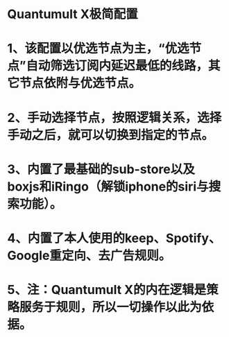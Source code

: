 # Quantumult X极简配置
# 1、该配置以优选节点为主，“优选节点”自动筛选订阅内延迟最低的线路，其它节点依附与优选节点。
# 2、手动选择节点，按照逻辑关系，选择手动之后，就可以切换到指定的节点。
# 3、内置了最基础的sub-store以及boxjs和iRingo（解锁iphone的siri与搜索功能）。
# 4、内置了本人使用的keep、Spotify、Google重定向、去广告规则。
# 5、注：Quantumult X的内在逻辑是策略服务于规则，所以一切操作以此为依据。

